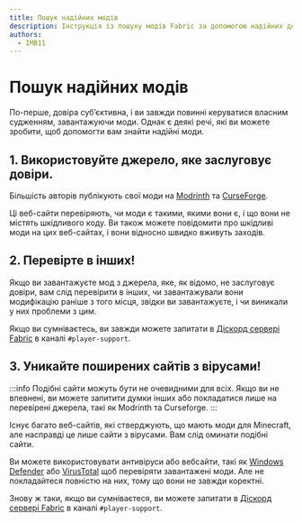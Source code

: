 ```yaml
---
title: Пошук надійних модів
description: Інструкція із пошуку модів Fabric за допомогою надійних джерел.
authors:
  - IMB11
---
```


# Пошук надійних модів

По-перше, довіра суб’єктивна, і ви завжди повинні керуватися власним судженням, завантажуючи моди. Однак є деякі речі, які ви можете зробити, щоб допомогти вам знайти надійні моди.

## 1. Використовуйте джерело, яке заслуговує довіри.

Більшість авторів публікують свої моди на [Modrinth](https://modrinth.com/mods?g=categories:%27fabric%27) та [CurseForge](https://www.curseforge.com/minecraft/search?class=mc-mods\&gameVersionTypeId=4).

Ці веб-сайти перевіряють, чи моди є такими, якими вони є, і що вони не містять шкідливого коду. Ви також можете повідомити про шкідливі моди на цих веб-сайтах, і вони відносно швидко вживуть заходів.

## 2. Перевірте в інших!

Якщо ви завантажуєте мод з джерела, яке, як відомо, не заслуговує довіри, вам слід перевірити в інших, чи завантажували вони модифікацію раніше з того місця, звідки ви завантажуєте, і чи виникали у них проблеми з цим.

Якщо ви сумніваєтесь, ви завжди можете запитати в [Діскорд сервері Fabric](https://discord.gg/v6v4pMv) в каналі `#player-support`.

## 3. Уникайте поширених сайтів з вірусами!

:::info
Подібні сайти можуть бути не очевидними для всіх. Якщо ви не впевнені, ви можете запитити думки інших або покладатися лише на перевірені джерела, такі як Modrinth та Curseforge.
:::

Існує багато веб-сайтів, які стверджують, що мають моди для Minecraft, але насправді це лише сайти з вірусами. Вам слід оминати подібні сайти.

Ви можете використовувати антивіруси або вебсайти, такі як [Windows Defender](https://www.microsoft.com/en-us/windows/comprehensive-security) або [VirusTotal](https://www.virustotal.com/) щоб перевіряти завантажені моди. Але не покладайтеся повністю на них, тому що вони не завжди коректні.

Знову ж таки, якщо ви сумніваєтеся, ви можете запитати в [Діскорд сервері Fabric](https://discord.gg/v6v4pMv) в каналі `#player-support`.
